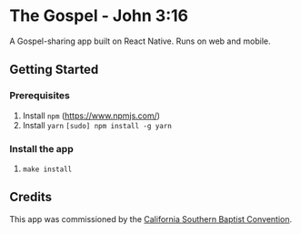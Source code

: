 # The Gospel - John 3:16

A Gospel-sharing app built on React Native. Runs on web and mobile.

## Getting Started

### Prerequisites

1. Install `npm` (https://www.npmjs.com/)
1. Install `yarn`
    `[sudo] npm install -g yarn`

### Install the app

1. `make install`

## Credits

This app was commissioned by the [California Southern Baptist Convention](https://www.csbc.com/).
